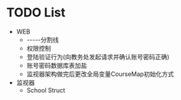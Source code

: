 TODO List
====================
- WEB
    - -----分割线
    - 权限控制
    - 登陆验证行为(向教务处发起请求并确认账号密码正确)
    - 账号密码数据库表加盐
    - 监视器架构做完后更改全局变量CourseMap初始化方式
- 监视器
    - School Struct
